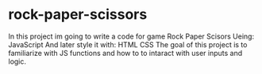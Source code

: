 # rock-paper-scissors
In this project im going to write a code for game Rock Paper Scisors Ueing:
	JavaScript
And later style it with:
	HTML
	CSS
The goal of this project is to familiarize with JS functions and how to to intaract with user inputs and logic.
